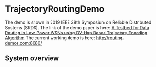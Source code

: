 # TrajectoryRoutingDemo

The demo is shown in  2019 IEEE 38th Symposium on Reliable Distributed Systems (SRDS). The link of the demo paper is here: [A Testbed for Data Routing in Low-Power WSNs using DV-Hop Based Trajectory Encoding Algorithm](https://ieeexplore-ieee-org.libproxy.mst.edu/document/9049569)
The current working demo is here: http://routing-demos.com:8080/

## System overview
